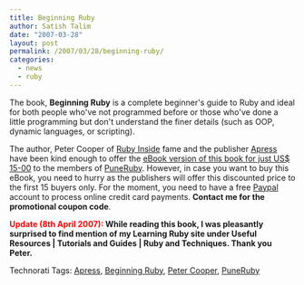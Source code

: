 ```yaml
---
title: Beginning Ruby
author: Satish Talim
date: "2007-03-28"
layout: post
permalink: /2007/03/28/beginning-ruby/
categories:
  - news
  - ruby
---
```

<div>
  <!--adsense-->
</div>

<div>
  <p>
    The book, <strong>Beginning Ruby</strong> is a complete beginner's guide to Ruby and ideal for both people who've not programmed before or those who've done a little programming but don't understand the finer details (such as OOP, dynamic languages, or scripting).
  </p>
  
  <p>
    The author, Peter Cooper of <a href="http://www.rubyinside.com/my-book-beginning-ruby-published-today-437.html" >Ruby Inside</a> fame and the publisher <a href="http://www.apress.com/book/bookDisplay.html?bID=10244" >Apress</a> have been kind enough to offer the <a href="http://www.apress.com/ecommerce/cart.html?act=add&#038;bid=10244" >eBook version of this book for just US$ 15-00</a> to the members of <a href="http://tech.groups.yahoo.com/group/puneruby/" >PuneRuby</a>. However, in case you want to buy this eBook, you need to hurry as the publishers will offer this discounted price to the first 15 buyers only. For the moment, you need to have a free <a href="https://www.paypal.com/" >Paypal</a> account to process online credit card payments. <strong>Contact me for the promotional coupon code</strong>.
  </p>
  
  <p>
    <strong><span style="color:red;">Update (8th April 2007):</span> While reading this book, I was pleasantly surprised to find mention of my Learning Ruby site under Useful Resources | Tutorials and Guides | Ruby and Techniques. Thank you Peter.</strong>
  </p>
</div>

<div>
  <a href="http://technorati.com/tag/Instant+Rails" rel="tag"></a><a href="http://technorati.com/tag/Quick+Ruby" rel="tag"></a><a href="http://technorati.com/tag/Instant+Rails" rel="tag"></a><a href="http://technorati.com/tag/Pune+Ruby" rel="tag"></a><a href="http://technorati.com/tag/Quick+Ruby+Guide" rel="tag"></a><a href="http://technorati.com/tag/Programming+Languages" rel="tag"></a><a href="http://technorati.com/tag/Blogs" rel="tag"></a><a href="http://technorati.com/tag/Ruby" rel="tag"></a><a href="http://technorati.com/tag/PuneRuby" rel="tag"></a><a href="http://technorati.com/tag/QuickRuby" rel="tag"></a><a href="http://technorati.com/tag/PuneBloggers" rel="tag"></a><a href="http://technorati.com/tag/PuneBlogs" rel="tag"></a><a href="http://technorati.com/tag/Blogosphere" rel="tag"></a><a href="http://technorati.com/tag/Digg" rel="tag"></a><a href="http://technorati.com/tag/Media" rel="tag"></a><a href="http://technorati.com/tag/Tip" rel="tag"></a><a href="http://technorati.com/tag/RSS" rel="tag"></a><a href="http://technorati.com/tag/Marketing" rel="tag"></a><a href="http://technorati.com/tag/News" rel="tag"></a><a href="http://technorati.com/tag/IndianGuru" rel="tag"></a><a href="http://technorati.com/tag/Blogging" rel="tag"></a><a href="http://technorati.com/tag/Internet" rel="tag"></a><a href="http://technorati.com/tag/Blog" rel="tag"></a><a href="http://technorati.com/tag/Technical+Support" rel="tag"></a><a href="http://technorati.com/tag/Free+Software" rel="tag"></a><a href="http://technorati.com/tag/Help" rel="tag"></a><a href="http://technorati.com/tag/Pune" rel="tag"></a><a href="http://technorati.com/tag/SatishTalim" rel="tag"></a><a href="http://technorati.com/tag/Satish+Talim" rel="tag"></a><a href="http://technorati.com/tag/Weblog" rel="tag"></a><a href="http://technorati.com/tag/Weblogs" rel="tag"></a><a href="http://technorati.com/tag/Training" rel="tag"></a><a href="http://technorati.com/tag/Free+Training" rel="tag"></a><a href="http://technorati.com/tag/Tutorial" rel="tag"></a><a href="http://technorati.com/tag/Education" rel="tag"></a><a href="http://technorati.com/tag/Teacher" rel="tag"></a><a href="http://technorati.com/tag/Learning+Ruby" rel="tag"></a>
</div>

Technorati Tags: <a href="http://technorati.com/tag/Apress" rel="tag">Apress</a>, <a href="http://technorati.com/tag/Beginning+Ruby" rel="tag">Beginning Ruby</a>, <a href="http://technorati.com/tag/Peter+Cooper" rel="tag"> Peter Cooper</a>, <a href="http://technorati.com/tag/PuneRuby" rel="tag">PuneRuby</a>
